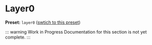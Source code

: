 # Layer0

**Preset:** `layer0` ([swtich to this preset](/deploy/#changing-the-deployment-preset))

::: warning Work in Progress
Documentation for this section is not yet complete.
:::
